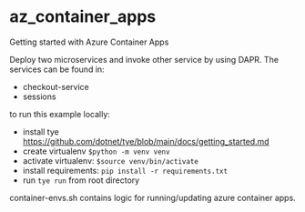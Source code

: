 # az_container_apps
Getting started with Azure Container Apps


Deploy two microservices and invoke other service by using DAPR.
The services can be found in:
- checkout-service
- sessions

to run this example locally:
- install tye https://github.com/dotnet/tye/blob/main/docs/getting_started.md
- create virtualenv `$python -m venv venv`
- activate virtualenv: `$source venv/bin/activate`
- install requirements: `pip install -r requirements.txt`
- run `tye run` from root directory

container-envs.sh contains logic for running/updating azure container apps.


